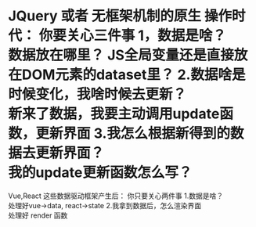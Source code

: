
JQuery 或者 无框架机制的原生 操作时代：
你要关心三件事
1，数据是啥？                      
    数据放在哪里？      JS全局变量还是直接放在DOM元素的dataset里？
2.数据啥是时候变化，我啥时候去更新？   
    新来了数据，我要主动调用update函数，更新界面
3.我怎么根据新得到的数据去更新界面？   
    我的update更新函数怎么写？
=======================================================
Vue,React 这些数据驱动框架产生后：
你只要关心两件事
1.数据是啥？  
    处理好vue->data, react->state 
2.我拿到数据后，怎么渲染界面  
    处理好 render 函数


